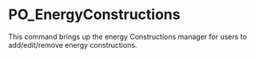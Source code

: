 # PO_EnergyConstructions

This command brings up the energy Constructions manager for users to add/edit/remove energy constructions.
